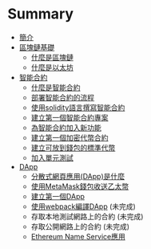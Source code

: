 # Summary

* [簡介](README.md)
* [區塊鏈基礎](blockchain.md)
    - [什麼是區塊鏈](what-is-blockchain.md)
    - [什麼是以太坊](what-is-ethereum.md)
* [智能合約](smart-contract.md)
    - [什麼是智能合約](what-is-smart-contract.md)
    - [部署智能合約的流程](deploy-smart-contract.md)
    - [使用solidity語言撰寫智能合約](write-smart-contract-with-solidity.md)
    - [建立第一個智能合約專案](create-first-smart-contract-project.md)
    - [為智能合約加入新功能](add-new-method-in-smart-contract.md)
    - [建立第一個加密代幣合約](create-a-crypto-token.md)
    - [建立可放到錢包的標準代幣](create-an-erc20-compatible-token.md)
    - [加入單元測試](add-unit-test.md)
* [DApp](dapp.md)
   - [分散式網頁應用(DApp)是什麼](what-is-dapp.md)
   - [使用MetaMask錢包收送乙太幣](howto-send-ether-from-wallet.md)
   - [建立第一個DApp](create-first-dapp.md)
   -  [使用webpack編譯DApp](dapp_with_webpack.md) (未完成)
   - 存取本地測試網路上的合約  (未完成)
   - 存取公開網路上的合約  (未完成)
   - [Ethereum Name Service應用](ens.md)
